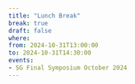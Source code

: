 ```yaml
---
title: "Lunch Break"
break: true
draft: false
where:
from: 2024-10-31T13:00:00
to: 2024-10-31T14:30:00
events:
- SG Final Symposium October 2024
---
```

